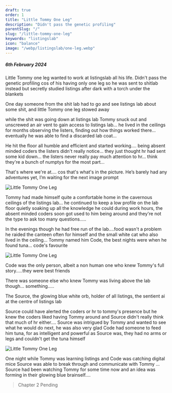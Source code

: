 ```yaml
---
draft: true
order: 1
title: "Little Tommy One Leg"
description: "Didn't pass the genetic profiling"
parentSlug: "/"
slug: "/little-tommy-one-leg"
keywords: "listingslab"
icon: "balance"
image: "/webp/listingslab/one-leg.webp"
---
```

##### 6th February 2024

Little Tommy one leg wanted to work at listingslab all his life. Didn't pass the genetic profiling cos of his having only one leg so he was sent to shitlab instead but secretly studied listings after dark with a torch under the blankets

One day someone from the shit lab had to go and see listings lab about some shit, and little Tommy one leg stowed away

while the shit was going down at listings lab Tommy snuck out and unscrewed an air vent to gain access to listings lab... he lived in the ceilings for months observing the listers, finding out how things worked there... eventually he was able to find a discarded lab coat...

He hit the floor all humble and efficient and started working.... being absent minded coders the listers didn't really notice... they just thought hr had sent some kid down... the listers never really pay much attention to hr... think they're a bunch of numptys for the most part...

That's where we're at.... cos that's what's in the picture. He’s barely had any adventures yet, I’m waiting for the next image prompt

![Little Tommy One Leg](/webp/tommyscat.webp)

Tommy had made himself quite a comfortable home in the cavernous ceilings of the listings lab... he continued to keep a low profile on the lab floor quietly soaking up all the knowledge he could during work hours, the absent minded coders soon got used to him being around and they're not the type to ask too many questions.....

In the evenings though he had free run of the lab....food wasn't a problem he raided the canteen often for himself and the small white cat who also lived in the ceiling... Tommy named him Code, the best nights were when he found tuna... code's favourite

![Little Tommy One Leg](/webp/code.webp)

Code was the only person, albeit a non human one who knew Tommy's full story.....they were best friends

There was someone else who knew Tommy was living above the lab though... something.....

The Source, the glowing blue white orb, holder of all listings, the sentient ai at the centre of listings lab

Source could have alerted the coders or hr to tommy's presence but he knew the coders liked having Tommy around and Source didn't really think that much of hr either.... Source was intrigued by Tommy and wanted to see what he would do next, he was also very glad Code had someone to feed him tuna, for as intelligent and powerful as Source was, they had no arms or legs and couldn't get the tuna himself

![Little Tommy One Leg](/webp/contact.webp)

One night while Tommy was learning listings and Code was catching digital mice Source was able to break through and communicate with Tommy ... Source had been watching Tommy for some time now and an idea was forming in their glowing blue brainself....

> Chapter 2 Pending